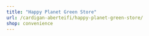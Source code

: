 ```yaml
---
title: "Happy Planet Green Store"
url: /cardigan-aberteifi/happy-planet-green-store/
shop: convenience
---
```

